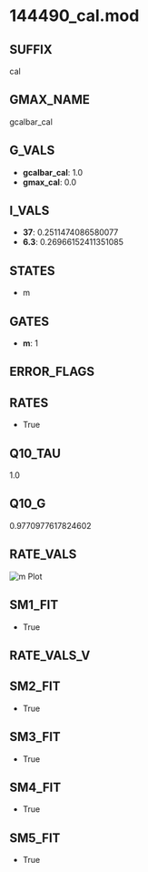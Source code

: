 # 144490_cal.mod

## SUFFIX

cal

## GMAX_NAME

gcalbar_cal

## G_VALS

- **gcalbar_cal**: 1.0
- **gmax_cal**: 0.0

## I_VALS

- **37**: 0.2511474086580077
- **6.3**: 0.26966152411351085

## STATES

- m

## GATES

- **m**: 1

## ERROR_FLAGS


## RATES

- True

## Q10_TAU

1.0

## Q10_G

0.9770977617824602

## RATE_VALS

![m Plot](/Users/pbozelos/Dropbox/icg-Chai-Panos/supermodels/output_markdown_files/Ca/144490_cal.mod/images/m.png)

## SM1_FIT

- True

## RATE_VALS_V

## SM2_FIT

- True

## SM3_FIT

- True

## SM4_FIT

- True

## SM5_FIT

- True

